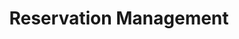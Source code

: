 ---
title: 'Reservation Management'
breadcrumb_title: "Reservation Management"
layout: 'Community'
meta_title: 'Reservations - MultiSafepay Docs'
meta_description: "The MultiSafepay Documentation Center presents all relevant information about our Plugins and API. You can also find support pages for Payment Methods, Tools and General Questions as well as the contact details of our Support and Integration Teams."
logo: '/svgs/Reservations.svg'
short_description: 'An overview of Reservation Management partners.'
weight: 50
---